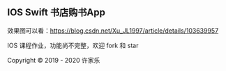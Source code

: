 ## IOS Swift 书店购书App

效果图可以看：https://blog.csdn.net/Xu_JL1997/article/details/103639957

IOS 课程作业，功能尚不完整，欢迎 fork 和 star

Copyright © 2019 - 2020 许家乐
